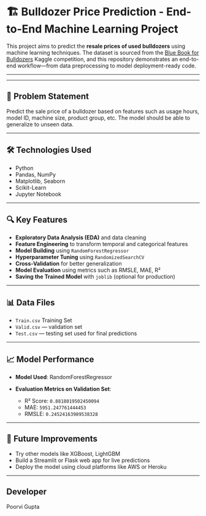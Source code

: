 
# 🏗️ Bulldozer Price Prediction - End-to-End Machine Learning Project

This project aims to predict the **resale prices of used bulldozers** using machine learning techniques. The dataset is sourced from the [Blue Book for Bulldozers](https://www.kaggle.com/c/bluebook-for-bulldozers) Kaggle competition, and this repository demonstrates an end-to-end workflow—from data preprocessing to model deployment-ready code.

---

---

## 📌 Problem Statement

Predict the sale price of a bulldozer based on features such as usage hours, model ID, machine size, product group, etc. The model should be able to generalize to unseen data.

---

## 🛠️ Technologies Used

* Python
* Pandas, NumPy
* Matplotlib, Seaborn
* Scikit-Learn
* Jupyter Notebook

---

## 🔍 Key Features

* **Exploratory Data Analysis (EDA)** and data cleaning
* **Feature Engineering** to transform temporal and categorical features
* **Model Building** using `RandomForestRegressor`
* **Hyperparameter Tuning** using `RandomizedSearchCV`
* **Cross-Validation** for better generalization
* **Model Evaluation** using metrics such as RMSLE, MAE, R²
* **Saving the Trained Model** with `joblib` (optional for production)

---

## 📊 Data Files

* `Train.csv` Training Set
* `Valid.csv` — validation set
* `Test.csv` — testing set used for final predictions

---

## 📈 Model Performance

* **Model Used**: RandomForestRegressor
* **Evaluation Metrics on Validation Set**:

  * R² Score: `0.8818019502450094` 
  * MAE: `5951.247761444453`
  * RMSLE: `0.24524163989538328`

---

## 🤖 Future Improvements

* Try other models like XGBoost, LightGBM
* Build a Streamlit or Flask web app for live predictions
* Deploy the model using cloud platforms like AWS or Heroku

---
## Developer
Poorvi Gupta
